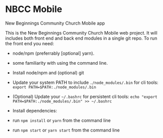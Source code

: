 # NBCC Mobile

New Beginnings Community Church Mobile app

This is the New Beginnings Community Church Mobile web project. It will includes both front end and 
back end modules in a single git repo. To run the front end you need:

* node/npm (preferrably [optional] yarn).
* some familiarity with using the command line.


* Install node/npm and (optional) git
* Update your system PATH to include `./node_modules/.bin` for cli tools: `export PATH=$PATH:./node_modules/.bin`
* (Optional) Update your `~/.bashrc` for persistent cli tools: `echo "export PATH=$PATH:./node_modules/.bin" >> ~/.bashrc`
* Install dependencies:
* run `npm install` or `yarn` from the command line
* run `npm start` or `yarn start` from the command line

